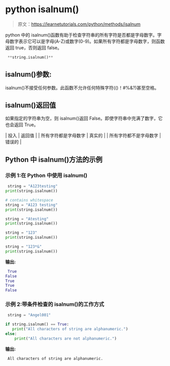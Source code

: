 # python isalnum()

> 原文：<https://learnetutorials.com/python/methods/isalnum>

python 中的 isalnum()函数有助于检查字符串的所有字符是否都是字母数字。字母数字表示它可以是字母(A-Z)或数字(0-9)。如果所有字符都是字母数字，则函数返回 true，否则返回 false。

```py
 **string.isalnum()** 

```

## isalnum()参数:

isalnum()不接受任何参数。此函数不允许任何特殊字符(()！#%&?)甚至空格。

## isalnum()返回值

如果指定的字符串为空，则 isalnum()返回 False。即使字符串中充满了数字，它也会返回 True。

| 投入 | 返回值 |
| 所有字符都是字母数字 | 真实的 |
| 所有字符都不是字母数字 | 错误的 |

## Python 中 isalnum()方法的示例

### 示例 1:在 Python 中使用 isalnum()

```py
 string = "A123testing"
print(string.isalnum())

# contains whitespace
string = "A123 testing"
print(string.isalnum())

string = "Atesting"
print(string.isalnum())

string = "123"
print(string.isalnum())

string = "123*&"
print(string.isalnum()) 

```

**输出:**

```py
 True
False
True
True
False 
```

### 示例 2:带条件检查的 isalnum()的工作方式

```py
 string = "Angel001"

if string.isalnum() == True:
   print("All characters of string are alphanumeric.")
else:
    print("All characters are not alphanumeric.") 

```

**输出:**

```py
 All characters of string are alphanumeric. 
```